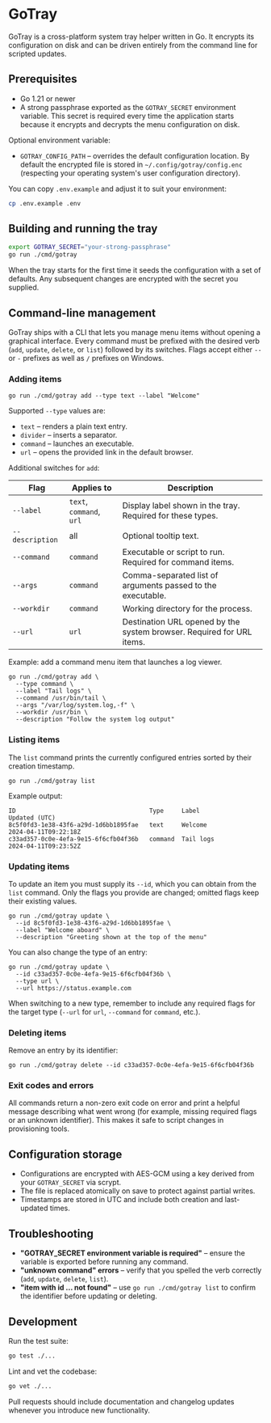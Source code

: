 # GoTray

GoTray is a cross-platform system tray helper written in Go. It encrypts its configuration on disk and can be driven entirely from the command line for scripted updates.

## Prerequisites

* Go 1.21 or newer
* A strong passphrase exported as the `GOTRAY_SECRET` environment variable. This secret is required every time the application starts because it encrypts and decrypts the menu configuration on disk.

Optional environment variable:

* `GOTRAY_CONFIG_PATH` – overrides the default configuration location. By default the encrypted file is stored in `~/.config/gotray/config.enc` (respecting your operating system's user configuration directory).

You can copy `.env.example` and adjust it to suit your environment:

```bash
cp .env.example .env
```

## Building and running the tray

```bash
export GOTRAY_SECRET="your-strong-passphrase"
go run ./cmd/gotray
```

When the tray starts for the first time it seeds the configuration with a set of defaults. Any subsequent changes are encrypted with the secret you supplied.

## Command-line management

GoTray ships with a CLI that lets you manage menu items without opening a graphical interface. Every command must be prefixed with the desired verb (`add`, `update`, `delete`, or `list`) followed by its switches. Flags accept either `--` or `-` prefixes as well as `/` prefixes on Windows.

### Adding items

```
go run ./cmd/gotray add --type text --label "Welcome"
```

Supported `--type` values are:

* `text` – renders a plain text entry.
* `divider` – inserts a separator.
* `command` – launches an executable.
* `url` – opens the provided link in the default browser.

Additional switches for `add`:

| Flag | Applies to | Description |
| ---- | ---------- | ----------- |
| `--label` | `text`, `command`, `url` | Display label shown in the tray. Required for these types. |
| `--description` | all | Optional tooltip text. |
| `--command` | `command` | Executable or script to run. Required for command items. |
| `--args` | `command` | Comma-separated list of arguments passed to the executable. |
| `--workdir` | `command` | Working directory for the process. |
| `--url` | `url` | Destination URL opened by the system browser. Required for URL items. |

Example: add a command menu item that launches a log viewer.

```
go run ./cmd/gotray add \
  --type command \
  --label "Tail logs" \
  --command /usr/bin/tail \
  --args "/var/log/system.log,-f" \
  --workdir /usr/bin \
  --description "Follow the system log output"
```

### Listing items

The `list` command prints the currently configured entries sorted by their creation timestamp.

```
go run ./cmd/gotray list
```

Example output:

```
ID                                     Type     Label                Updated (UTC)
8c5f0fd3-1e38-43f6-a29d-1d6bb1895fae   text     Welcome              2024-04-11T09:22:18Z
c33ad357-0c0e-4efa-9e15-6f6cfb04f36b   command  Tail logs            2024-04-11T09:23:52Z
```

### Updating items

To update an item you must supply its `--id`, which you can obtain from the `list` command. Only the flags you provide are changed; omitted flags keep their existing values.

```
go run ./cmd/gotray update \
  --id 8c5f0fd3-1e38-43f6-a29d-1d6bb1895fae \
  --label "Welcome aboard" \
  --description "Greeting shown at the top of the menu"
```

You can also change the type of an entry:

```
go run ./cmd/gotray update \
  --id c33ad357-0c0e-4efa-9e15-6f6cfb04f36b \
  --type url \
  --url https://status.example.com
```

When switching to a new type, remember to include any required flags for the target type (`--url` for `url`, `--command` for `command`, etc.).

### Deleting items

Remove an entry by its identifier:

```
go run ./cmd/gotray delete --id c33ad357-0c0e-4efa-9e15-6f6cfb04f36b
```

### Exit codes and errors

All commands return a non-zero exit code on error and print a helpful message describing what went wrong (for example, missing required flags or an unknown identifier). This makes it safe to script changes in provisioning tools.

## Configuration storage

* Configurations are encrypted with AES-GCM using a key derived from your `GOTRAY_SECRET` via scrypt.
* The file is replaced atomically on save to protect against partial writes.
* Timestamps are stored in UTC and include both creation and last-updated times.

## Troubleshooting

* **"GOTRAY_SECRET environment variable is required"** – ensure the variable is exported before running any command.
* **"unknown command" errors** – verify that you spelled the verb correctly (`add`, `update`, `delete`, `list`).
* **"item with id ... not found"** – use `go run ./cmd/gotray list` to confirm the identifier before updating or deleting.

## Development

Run the test suite:

```bash
go test ./...
```

Lint and vet the codebase:

```bash
go vet ./...
```

Pull requests should include documentation and changelog updates whenever you introduce new functionality.
